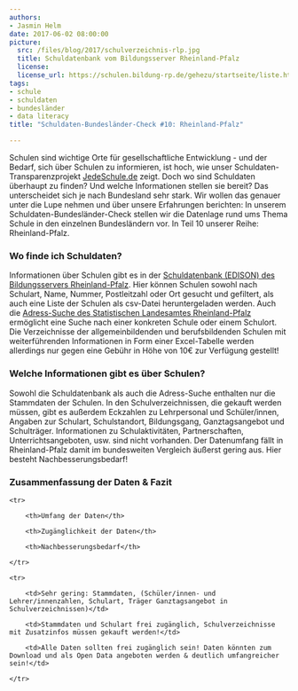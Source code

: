 ```yaml
---
authors: 
- Jasmin Helm
date: 2017-06-02 08:00:00
picture:
  src: /files/blog/2017/schulverzeichnis-rlp.jpg
  title: Schuldatenbank vom Bildungsserver Rheinland-Pfalz
  license: 
  license_url: https://schulen.bildung-rp.de/gehezu/startseite/liste.html 
tags:
- schule
- schuldaten
- bundesländer
- data literacy
title: "Schuldaten-Bundesländer-Check #10: Rheinland-Pfalz"

---
```


Schulen sind wichtige Orte für gesellschaftliche Entwicklung - und der Bedarf, sich über Schulen zu informieren, ist hoch, wie unser Schuldaten-Transparenzprojekt [JedeSchule.de](https://jedeschule.de) zeigt. Doch wo sind Schuldaten überhaupt zu finden? Und welche Informationen stellen sie bereit? Das unterscheidet sich je nach Bundesland sehr stark. Wir wollen das genauer unter die Lupe nehmen und über unsere Erfahrungen berichten: In unserem Schuldaten-Bundesländer-Check stellen wir die Datenlage rund ums Thema Schule in den einzelnen Bundesländern vor. In Teil 10 unserer Reihe: Rheinland-Pfalz. 

### Wo finde ich Schuldaten?

Informationen über Schulen gibt es in der [Schuldatenbank (EDISON) des Bildungsservers Rheinland-Pfalz](https://schulen.bildung-rp.de/gehezu/startseite.html). Hier können Schulen sowohl nach Schulart, Name, Nummer, Postleitzahl oder Ort gesucht und gefiltert, als auch eine Liste der Schulen als csv-Datei heruntergeladen werden. Auch die [Adress-Suche des Statistischen Landesamtes Rheinland-Pfalz](https://www.statistik.rlp.de/de/publikationen/verzeichnisse-und-adressarien/) ermöglicht eine Suche nach einer konkreten Schule oder einem Schulort. Die Verzeichnisse der allgemeinbildenden und berufsbildenden Schulen mit weiterführenden Informationen in Form einer Excel-Tabelle werden allerdings nur gegen eine Gebühr in Höhe von 10€ zur Verfügung gestellt! 

### Welche Informationen gibt es über Schulen?

Sowohl die Schuldatenbank als auch die Adress-Suche enthalten nur die Stammdaten der Schulen. In den Schulverzeichnissen, die gekauft werden müssen, gibt es außerdem Eckzahlen zu Lehrpersonal und Schüler/innen, Angaben zur Schulart, Schulstandort, Bildungsgang, Ganztagsangebot und Schulträger. Informationen zu Schulaktivitäten, Partnerschaften, Unterrichtsangeboten, usw. sind nicht vorhanden. Der Datenumfang fällt in Rheinland-Pfalz damit im bundesweiten Vergleich äußerst gering aus. Hier besteht Nachbesserungsbedarf!

### Zusammenfassung der Daten & Fazit

<table>

	<tr>

		<th>Umfang der Daten</th>

		<th>Zugänglichkeit der Daten</th>

		<th>Nachbesserungsbedarf</th>

	</tr>

	<tr>

		<td>Sehr gering: Stammdaten, (Schüler/innen- und Lehrer/innenzahlen, Schulart, Träger Ganztagsangebot in Schulverzeichnissen)</td>

		<td>Stammdaten und Schulart frei zugänglich, Schulverzeichnisse mit Zusatzinfos müssen gekauft werden!</td>

		<td>Alle Daten sollten frei zugänglich sein! Daten könnten zum Download und als Open Data angeboten werden & deutlich umfangreicher sein!</td>

	</tr>
</table>
